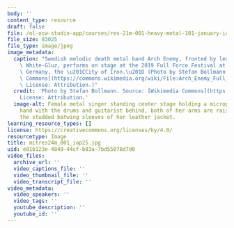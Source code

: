 ```yaml
---
body: ''
content_type: resource
draft: false
file: /ol-ocw-studio-app/courses/res-21m-001-heavy-metal-101-january-iap-2025/mitres24m_001_iap25.jpg
file_size: 83025
file_type: image/jpeg
image_metadata:
  caption: "Swedish melodic death metal band Arch Enemy, fronted by lead singer Alissa\
    \ White-Gluz, performs on stage at the 2019 Full Force Festival at Ferropolis,\
    \ Germany, the \u201CCity of Iron.\u201D (Photo by Stefan Bollmann. Source: [Wikimedia\
    \ Commons](https://commons.wikimedia.org/wiki/File:Arch_Enemy_Full_Force_2019_30.jpg).\
    \ License: Attribution.)"
  credit: 'Photo by Stefan Bollmann. Source: [Wikimedia Commons](https://commons.wikimedia.org/wiki/File:Arch_Enemy_Full_Force_2019_30.jpg).
    License: Attribution.'
  image-alt: Female metal singer standing center stage holding a microphone in one
    hand with the drums and guitarist behind, both of her arms are raised revealing
    the studded batwing sleeves of her leather jacket.
learning_resource_types: []
license: https://creativecommons.org/licenses/by/4.0/
resourcetype: Image
title: mitres24m_001_iap25.jpg
uid: e81b123e-4849-44cf-b83a-7bd55078d7d0
video_files:
  archive_url: ''
  video_captions_file: ''
  video_thumbnail_file: ''
  video_transcript_file: ''
video_metadata:
  video_speakers: ''
  video_tags: ''
  youtube_description: ''
  youtube_id: ''
---
```

